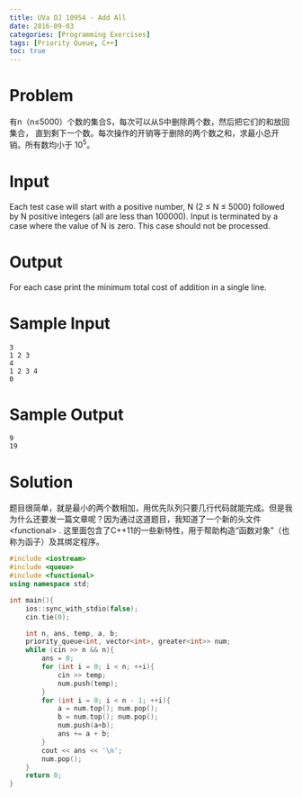 ```yaml
---
title: UVa OJ 10954 - Add All
date: 2016-09-03
categories: [Programming Exercises]
tags: [Priority Queue, C++]
toc: true
---
```



# **Problem**
有n（n≤5000）个数的集合S，每次可以从S中删除两个数，然后把它们的和放回集合， 直到剩下一个数。每次操作的开销等于删除的两个数之和，求最小总开销。所有数均小于 10<sup>5</sup>。  

# **Input**
Each test case will start with a positive number, N (2 ≤ N ≤ 5000) followed by N positive integers (all are less than 100000). Input is terminated by a case where the value of N is zero. This case should not be processed.

# **Output**
For each case print the minimum total cost of addition in a single line.

# **Sample Input**
```
3
1 2 3
4
1 2 3 4
0
```
# **Sample Output**
```
9
19
```

# **Solution**
题目很简单，就是最小的两个数相加，用优先队列只要几行代码就能完成。但是我为什么还要发一篇文章呢？因为通过这道题目，我知道了一个新的头文件 &lt;functional&gt; . 这里面包含了C++11的一些新特性，用于帮助构造“函数对象”（也称为函子）及其绑定程序。

```C++
#include <iostream>
#include <queue>
#include <functional>
using namespace std;

int main(){
	ios::sync_with_stdio(false);
	cin.tie(0);

	int n, ans, temp, a, b;
    priority_queue<int, vector<int>, greater<int>> num;
	while (cin >> n && n){
		ans = 0;
		for (int i = 0; i < n; ++i){
			cin >> temp;
			num.push(temp);
		}
		for (int i = 0; i < n - 1; ++i){
            a = num.top(); num.pop();
            b = num.top(); num.pop();
			num.push(a+b);
            ans += a + b;
		}
		cout << ans << '\n';
        num.pop();
	}
	return 0;
}
```
